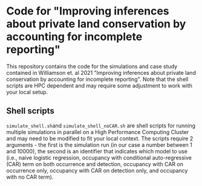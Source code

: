 # Code for "Improving inferences about private land conservation by accounting for incomplete reporting"

This repository contains the code for the simulations and case study contained in Williamson et. al 2021 "Improving inferences about private land conservation by accounting for incomplete reporting". Note that the shell scripts are HPC dependent and may require some adjustment to work with your local setup.

## Shell scripts
`simulate_shell.sh`and `simulate_shell_noCAR.sh` are shell scripts for running multiple simulations in parallel on a High Performance Computing Cluster and may need to be modified to fit your local context. The scripts require 2 arguments - the first is the simulation run (in our case a number between 1 and 10000), the second is an identifier that indicates which model to use (i.e., naive logistic regression, occupancy with conditional auto-regressive (CAR) term on both occurrence and detection, occupancy with CAR on occurrence only, occupancy with CAR on detection only, and occupancy with no CAR term).
